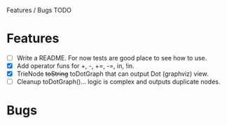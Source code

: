Features / Bugs TODO

# Features

- [ ] Write a README. For now tests are good place to see how to use.
- [x] Add operator funs for +, -, +=, -=, in, !in.
- [x] TrieNode ~~toString~~ toDotGraph that can output Dot (graphviz) view.
- [ ] Cleanup toDotGraph()... logic is complex and outputs duplicate nodes.

# Bugs